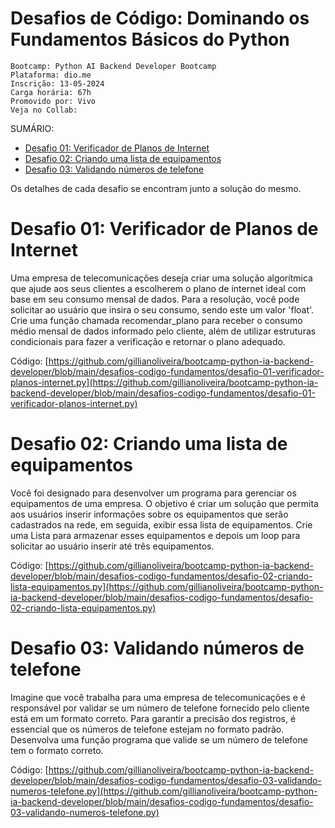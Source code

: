 <h1>Desafios de Código: Dominando os Fundamentos Básicos do Python </h1>

```
Bootcamp: Python AI Backend Developer Bootcamp
Plataforma: dio.me
Inscrição: 13-05-2024
Carga horária: 67h
Promovido por: Vivo
Veja no Collab:
```

SUMÁRIO: 

- [Desafio 01: Verificador de Planos de Internet](#desafio-01-verificador-de-planos-de-internet)
- [Desafio 02: Criando uma lista de equipamentos](#desafio-02-criando-uma-lista-de-equipamentos)
- [Desafio 03: Validando números de telefone](#desafio-03-validando-números-de-telefone)


Os detalhes de cada desafio se encontram junto a solução do mesmo.

# Desafio 01: Verificador de Planos de Internet
Uma empresa de telecomunicações deseja criar uma solução algorítmica que ajude aos seus clientes a escolherem o plano de internet ideal com base em seu consumo mensal de dados. Para a resolução, você pode solicitar ao usuário que insira o seu consumo, sendo este um valor 'float'. Crie uma função chamada recomendar_plano para receber o consumo médio mensal de dados informado pelo cliente, além de utilizar estruturas condicionais para fazer a verificação e retornar o plano adequado.

Código: [https://github.com/gillianoliveira/bootcamp-python-ia-backend-developer/blob/main/desafios-codigo-fundamentos/desafio-01-verificador-planos-internet.py](https://github.com/gillianoliveira/bootcamp-python-ia-backend-developer/blob/main/desafios-codigo-fundamentos/desafio-01-verificador-planos-internet.py)

# Desafio 02: Criando uma lista de equipamentos
Você foi designado para desenvolver um programa para gerenciar os equipamentos de uma empresa. O objetivo é criar um solução que permita aos usuários inserir informações sobre os equipamentos que serão cadastrados na rede, em seguida, exibir essa lista de equipamentos. Crie uma Lista para armazenar esses equipamentos e depois um loop para solicitar ao usuário inserir até três equipamentos.

Código: [https://github.com/gillianoliveira/bootcamp-python-ia-backend-developer/blob/main/desafios-codigo-fundamentos/desafio-02-criando-lista-equipamentos.py](https://github.com/gillianoliveira/bootcamp-python-ia-backend-developer/blob/main/desafios-codigo-fundamentos/desafio-02-criando-lista-equipamentos.py)

# Desafio 03: Validando números de telefone
Imagine que você trabalha para uma empresa de telecomunicações e é responsável por validar se um número de telefone fornecido pelo cliente está em um formato correto. Para garantir a precisão dos registros, é essencial que os números de telefone estejam no formato padrão. Desenvolva uma função programa que valide se um número de telefone tem o formato correto.

Código: [https://github.com/gillianoliveira/bootcamp-python-ia-backend-developer/blob/main/desafios-codigo-fundamentos/desafio-03-validando-numeros-telefone.py](https://github.com/gillianoliveira/bootcamp-python-ia-backend-developer/blob/main/desafios-codigo-fundamentos/desafio-03-validando-numeros-telefone.py)
